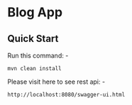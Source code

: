 # Blog App

## Quick Start

Run this command: - 

``
mvn clean install
``

Please visit here to see rest api: - 

``
http://localhost:8080/swagger-ui.html
``
